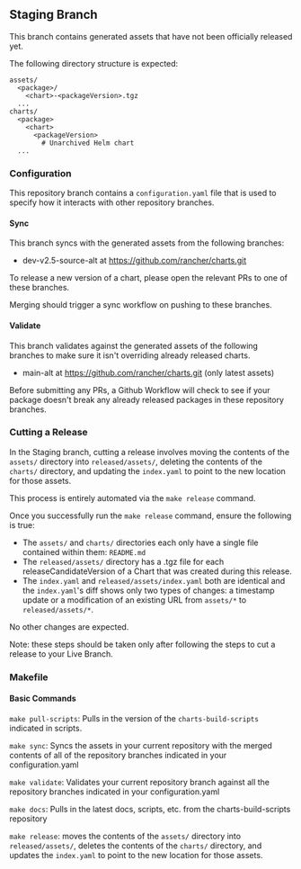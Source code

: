 ## Staging Branch

This branch contains generated assets that have not been officially released yet.

The following directory structure is expected:
```text
assets/
  <package>/
    <chart>-<packageVersion>.tgz
  ...
charts/
  <package>
    <chart>
      <packageVersion>
        # Unarchived Helm chart
  ...
```

### Configuration

This repository branch contains a `configuration.yaml` file that is used to specify how it interacts with other repository branches.

#### Sync

This branch syncs with the generated assets from the following branches:
- dev-v2.5-source-alt at https://github.com/rancher/charts.git

To release a new version of a chart, please open the relevant PRs to one of these branches. 

Merging should trigger a sync workflow on pushing to these branches.

#### Validate

This branch validates against the generated assets of the following branches to make sure it isn't overriding already released charts.
- main-alt at https://github.com/rancher/charts.git (only latest assets)

Before submitting any PRs, a Github Workflow will check to see if your package doesn't break any already released packages in these repository branches.

### Cutting a Release

In the Staging branch, cutting a release involves moving the contents of the `assets/` directory into `released/assets/`, deleting the contents of the `charts/` directory, and updating the `index.yaml` to point to the new location for those assets.

This process is entirely automated via the `make release` command.

Once you successfully run the `make release` command, ensure the following is true:
- The `assets/` and `charts/` directories each only have a single file contained within them: `README.md`
- The `released/assets/` directory has a .tgz file for each releaseCandidateVersion of a Chart that was created during this release.
- The `index.yaml` and `released/assets/index.yaml` both are identical and the `index.yaml`'s diff shows only two types of changes: a timestamp update or a modification of an existing URL from `assets/*` to `released/assets/*`.

No other changes are expected.

Note: these steps should be taken only after following the steps to cut a release to your Live Branch.

### Makefile

#### Basic Commands

`make pull-scripts`: Pulls in the version of the `charts-build-scripts` indicated in scripts.

`make sync`: Syncs the assets in your current repository with the merged contents of all of the repository branches indicated in your configuration.yaml

`make validate`: Validates your current repository branch against all the repository branches indicated in your configuration.yaml

`make docs`: Pulls in the latest docs, scripts, etc. from the charts-build-scripts repository

`make release`: moves the contents of the `assets/` directory into `released/assets/`, deletes the contents of the `charts/` directory, and updates the `index.yaml` to point to the new location for those assets.
